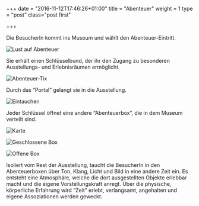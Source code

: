 +++
date = "2016-11-12T17:46:26+01:00"
title = "Abenteuer"
weight = 1
type = "post"
class="post first"

+++

Die BesucherIn kommt ins Museum und wählt den Abenteuer-Eintritt. 

![Lust auf Abenteuer](/museomix/img/0-LustAufAbenteuer.png)

Sie erhält einen Schlüsselbund, der ihr den Zugang zu besonderen Ausstellungs- und Erlebnisräumen ermöglicht. 

![Abenteuer-Tix](/museomix/img/1-AbenteuerTix.png)

Durch das “Portal” gelangt sie in die Ausstellung. 

![Eintauchen](/museomix/img/2-Eintauchen.png)

Jeder Schlüssel öffnet eine andere “Abenteuerbox”, die in dem Museum verteilt sind. 

![Karte](/museomix/img/3-Karte.png)

![Geschlossene Box](/museomix/img/4-GeschlosseneBox.png)

![Offene Box](/museomix/img/5-OffeneBox.png)

Isoliert vom Rest der Ausstellung, taucht die BesucherIn in den Abenteuerboxen über Ton, Klang,  Licht und Bild in eine andere Zeit ein.
Es entsteht eine Atmosphäre, welche die dort ausgestellten Objekte erlebbar macht und die eigene Vorstellungskraft anregt.
Über die physische, körperliche Erfahrung wird “Zeit” erlebt, verlangsamt, angehalten und eigene Assoziationen werden geweckt. 

